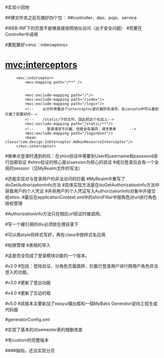 #实验小田地


##建文件夹之前先搞好四个包：
##controller、dao、pojo、service

#WEB-INF下的页面不能够直接按照地址访问（出于安全问题）
#而要在Controller中调用

#要配置好<mvc：interceptors>

#    <mvc:interceptors>
         <mvc:interceptor>
             <mvc:mapping path="/**" />
             
             
             <mvc:exclude-mapping path="/"/>
             <mvc:exclude-mapping path="/index"/>
             <mvc:exclude-mapping path="/login"/>
             <!--    从分析来看这个interceptos是拦截所有请求，在console中可以看到拦截了配置好的-->
             <!--    /static/下的文件，因此把这个也加上-->
             <mvc:exclude-mapping path="/static/**"/>
             <!--      登录请求不拦截，但是会有漏洞：请求表单      -->
             <mvc:exclude-mapping path="/loginUser"/>
             <bean class="com.design.Inbterceptor.AdminResourceInterceptor"/>
         </mvc:interceptor>
         
#做单点登录时遇到的坑：在shiro验证中需要到User的username和password进行加密验证
#shiro验证的核心是以session为核心的验证
#成功登录后会有一个全局的session（见MyRealm文件的写法）

#还能实现对与登录用户的非法访问的拦截
#MyRealm中重写了doGetAuthorizationInfo方法
#具体实现方法是在doGetAuthorizationInfo方法中获取用户的个人凭证
#并将用户的个人凭证写入AuthorizationInfo对象中并提交给shiro.
#最后在applicationContext.xml中的shiroFilter中按角色对url进行角色授权管理

#AuthorizationInfo方法只在相应url验证时被调用。

#写一个被引用的div必须放在根目录下

#可以用style将样式写好，再在class中按样式名应用


         
         
         
         
 #权限管理
 #表格的导入
 
 
 
 
 #这是完全完成了登录模块功能的一个版本。
 
 #v2.0
 #包括：登陆验证、分角色页面跳转、拦截已登录用户进行跨用户角色非法登入的功能。
 
 #v3.0
 #更新了登出功能

#v4.0
#更新了左边的框

#v5.0
#該版本主要新加了easyui彈出框和一個MyBatis Generator逆向工程生成代码器

#generatorConfig.xml

#实现了基本的对semester表的增删改查

#有custom的完整版本


####缺陷，还没实现分页